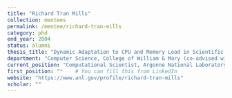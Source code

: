 ```yaml
---
title: "Richard Tran Mills"
collection: mentees
permalink: /mentee/richard-tran-mills
category: phd
end_year: 2004 
status: alumni
thesis_title: "Dynamic Adaptation to CPU and Memory Load in Scientific Applications"
department: "Computer Science, College of William & Mary (co-advised with Andreas Stathopoulos)"
current_position: "Computational Scientist, Argonne National Laboratory"  # You can fill this from LinkedIn
first_position: ""    # You can fill this from LinkedIn
website: "https://www.anl.gov/profile/richard-tran-mills"
scholar: ""
---
```

